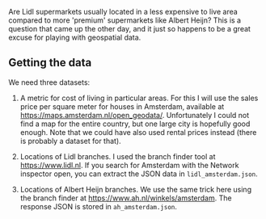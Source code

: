 Are Lidl supermarkets usually located in a less expensive to live area compared to more 'premium' supermarkets like Albert Heijn?
This is a question that came up the other day, and it just so happens to be a great excuse for playing with geospatial data.

## Getting the data
We need three datasets:
1. A metric for cost of living in particular areas. 
For this I will use the sales price per square meter for houses in Amsterdam, available at https://maps.amsterdam.nl/open_geodata/.
Unfortunately I could not find a map for the entire country, but one large city is hopefully good enough.
Note that we could have also used rental prices instead (there is probably a dataset for that).

2. Locations of Lidl branches. 
I used the branch finder tool at https://www.lidl.nl. 
If you search for Amsterdam with the Network inspector open, you can extract the JSON data in `lidl_amsterdam.json`.

3. Locations of Albert Heijn branches.
We use the same trick here using the branch finder at https://www.ah.nl/winkels/amsterdam.
The response JSON is stored in `ah_amsterdam.json`.